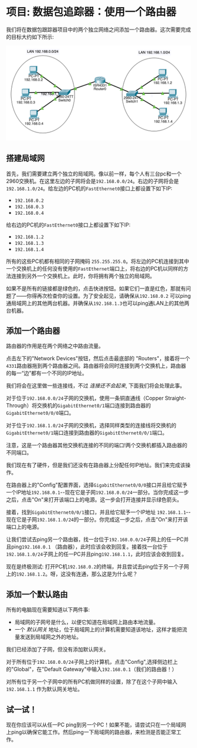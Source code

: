 # 项目: 数据包追踪器：使用一个路由器

我们将在数据包跟踪器项目中的两个独立网络之间添加一个路由器。这次需要完成的目标大约如下所示:

![Single Router, Two Networks](1router-2net.png)

## 搭建局域网

首先，我们需要建立两个独立的局域网。像以前一样，每个人有三台pc和一个2960交换机。在这里左边的子网将会是`192.168.0.0/24`。右边的子网将会是`192.168.1.0/24`。给左边的PC机的`FastEthernet0`接口上都设置下如下IP:

* `192.168.0.2`
* `192.168.0.3`
* `192.168.0.4`

给右边的PC机的`FastEthernet0`接口上都设置下如下IP:

* `192.168.1.2`
* `192.168.1.3`
* `192.168.1.4`

所有的这些PC机都有相同的子网掩码 `255.255.255.0`。将左边的PC机连接到其中一个交换机上的任何没有使用的`FastEthernet`端口上，将右边的PC机以同样的方法连接到另外一个交换机上。此时，你将拥有两个独立的局域网。

如果不是所有的链接都是绿色的，点击快进按钮。如果它们一直是红色，那就有问题了——你得再次检查你的设置。为了安全起见，请确保从`192.168.0.2` 可以ping通局域网上的其他两台机器。并确保从`192.168.1.3`也可以ping通LAN上的其他两台机器。

## 添加一个路由器

路由器的作用是在两个网络之中路由流量。

点击左下的"Network Devices"按钮，然后点击最底部的 "Routers"，接着将一个`4331`路由器拖到两个路由器之间。路由器将会同时连接到两个交换机上，路由器的每一“边”都有一个不同的IP地址。

我们将会在这里做一些连接线，不过 _连接还不会起来_, 下面我们将会处理此事。

对于位于`192.168.0.0/24`子网的交换机，使用一条铜直通线（Copper Straight-Through）将交换机的`GigabitEthernet0/1`端口连接到路由器的`GigabitEthernet0/0/0`端口。

对于位于`192.168.1.0/24`子网的交换机，选择同样类型的连接线将交换机的`GigabitEthernet0/1`端口连接到路由器的`GigabitEthernet0/0/1`端口。

注意，这是一个路由器其他交换机连接的不同的端口!两个交换机都插入路由器的不同端口。

我们现在有了硬件，但是我们还没有在路由器上分配任何IP地址。我们来完成该操作。

在路由器上的"Config"配置界面，选择`GigabitEthernet0/0/0`接口并且给它赋予一个IP地址`192.168.0.1`--现在它是子网`192.168.0.0/24`一部分。当你完成这一步之后，点击"On"来打开该端口上的电源。这一步会打开连接并显示绿色箭头。

接着，找到`GigabitEthernet0/0/1`接口，并且给它赋予一个IP地址 `192.168.1.1`--现在它是子网`192.168.1.0/24`的一部分。你完成这一步之后，点击"On"来打开该端口上的电源。

让我们尝试去ping另一个路由器，找一台位于`192.168.0.0/24`子网上的任一PC并且ping`192.168.0.1` （路由器），此时应该会收到回复。接着找一台位于`192.168.1.0/24`子网上的任一PC并且ping`192.168.1.1`，此时应该会收到回复。

现在是终极测试: 打开PC机`192.168.0.2`的终端，并且尝试去ping位于另一个子网上的`192.168.1.2`。呀，这没有连通，那么这是为什么呢？

## 添加一个默认路由

所有的电脑现在需要知道以下两件事:

* 局域网的子网号是什么，以便它知道在局域网上路由本地流量。
* 一个 _默认网关_ 地址，位于局域网上的计算机需要知道该地址，这样才能把流量发送到局域网之外的地址。

我们已经添加了子网，但没有添加默认网关。

对于所有位于`192.168.0.0/24`子网上的计算机，点击"Config",选择侧边栏上的"Global"，在"Default Gateway"中输入`192.168.0.1`（我们的路由器！）

对所有位于另一个子网中的所有PC机做同样的设置，除了在这个子网中输入`192.168.1.1` 作为默认网关地址。

## 试一试！

现在你应该可以从任一PC ping到另一个PC！如果不能，请尝试只在一个局域网上ping以确保它能工作。然后ping一下局域网的路由器，来检测是否能正常工作。

<!-- 计分表
5 
在两个子网中使用了三台计算机

5
所有位于同一子网的计算机可以ping通另外一个

5
在两个子网中使用了两个交换机

10
在两个子网中，路由器接入的是不同的端口

10
每个子网都可以ping通它自己的路由器

5
每个计算机都可以ping通另一个子网中的另一个计算机

-->

